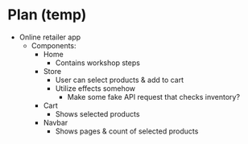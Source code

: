 # Plan (temp)

-   Online retailer app
    -   Components:
        -   Home
            -   Contains workshop steps
        -   Store
            -   User can select products & add to cart
            -   Utilize effects somehow
                -   Make some fake API request that checks inventory?
        -   Cart
            -   Shows selected products
        -   Navbar
            -   Shows pages & count of selected products
